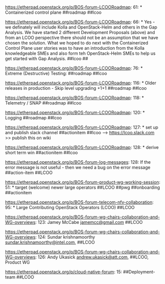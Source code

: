 https://etherpad.openstack.org/p/BOS-forum-LCOORoadmap: 61: 	* Containerized control plane  ##roadmap ##lcoo

https://etherpad.openstack.org/p/BOS-forum-LCOORoadmap: 66: 			* Yes - we definately will include Kolla and OpenStack-Helm and others in the Gap Analysis.  We have started 2 different Development Proposals (above) and from an LCOO perspective there should not be an assumption that we have chosen the solution. What we hoped to do next with the Containerized Control Plane user stories was to have an introduction from the Kolla knowledgeable SMEs and also form teh OpenStack-Helm SMEs to help us get started with Gap Analysis.  ##lcoo ##

https://etherpad.openstack.org/p/BOS-forum-LCOORoadmap: 76: 	* Extreme (Destructive) Testing: ##roadmap ##lcoo 

https://etherpad.openstack.org/p/BOS-forum-LCOORoadmap: 116: 	* Older releases in production - Skip level upgrading +1+1 ##roadmap ##lcoo

https://etherpad.openstack.org/p/BOS-forum-LCOORoadmap: 118: 	* Telemetry / SNAP  ##roadmap ##lcoo

https://etherpad.openstack.org/p/BOS-forum-LCOORoadmap: 120: 	* Logging  ##roadmap ##lcoo

https://etherpad.openstack.org/p/BOS-forum-LCOORoadmap: 127: 	* set up and publish slack channel ##actionitem ##lcoo --> https://lcoo.slack.com >> publish this on wiki

https://etherpad.openstack.org/p/BOS-forum-LCOORoadmap: 128: 	* derive short term win ##actionitem ##lcoo

https://etherpad.openstack.org/p/BOS-forum-log-messages: 128:     If the error message is not useful - then we need a bug on the error message  ##action-item ##LCOO

https://etherpad.openstack.org/p/BOS-forum-product-wg-working-session: 51: 		* target (welcome) newer large operators ##LCOO ##pwg ##onboarding ##actionitem

https://etherpad.openstack.org/p/BOS-forum-telecom-nfv-collaboration: 95: 		* Large Contributing OpenStack Operators (LCOO) ##LCOO

https://etherpad.openstack.org/p/BOS-forum-wg-chairs-collaboration-and-WG-overviews: 123: Jamey McCabe <jamemcc@gmail.com> ##LCOO

https://etherpad.openstack.org/p/BOS-forum-wg-chairs-collaboration-and-WG-overviews: 124: Sundar krishnamoorthy <sundar.krishnamoorthy@intel.com>, ##LCOO

https://etherpad.openstack.org/p/BOS-forum-wg-chairs-collaboration-and-WG-overviews: 126: Andy Ukasick <andrew.ukasick@att.com>, ##LCOO, Product WG

https://etherpad.openstack.org/p/cloud-native-forum: 15: ##Deployment-team  ##LCOO

